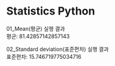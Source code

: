 # Statistics Python

01_Mean(평균) 실행 결과<br>
평균: 81.42857142857143<br>

02_Standard deviation(표준편차) 실행 결과<br>
표준편차: 15.746719775034716<br>
